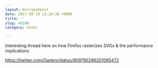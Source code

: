 ```yaml
---
layout: micropubpost
date: 2017-09-19 13:24:20 +0000
title: ''
slug: 48260
category: notes

---
```

Interesting thread here on how Firefox rasterizes SVGs &amp; the performance implications

https://twitter.com/Gankro/status/909795286201065472
